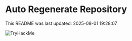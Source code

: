 # Auto Regenerate Repository

This README was last updated: 2025-08-01 19:28:07

 ![TryHackMe](https://tryhackme.com/badge/533634)
